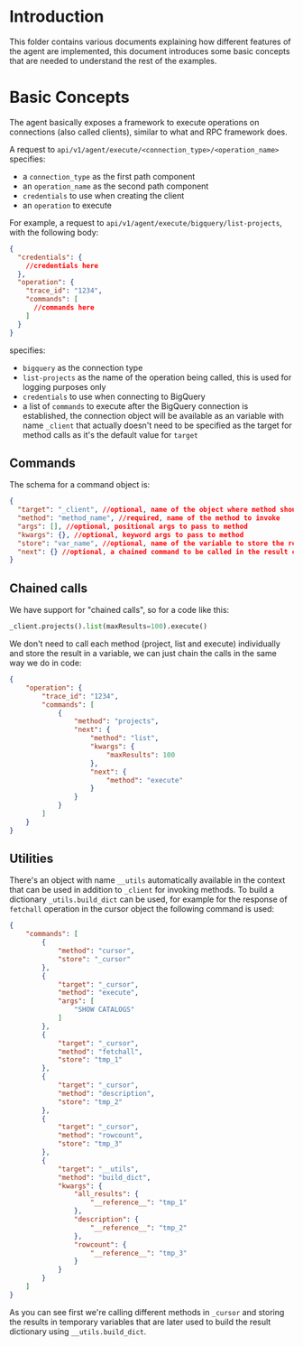 # Introduction
This folder contains various documents explaining how different features of the agent are implemented,
this document introduces some basic concepts that are needed to understand the rest of the examples.

# Basic Concepts
The agent basically exposes a framework to execute operations on connections (also called clients), similar to what
and RPC framework does.

A request to `api/v1/agent/execute/<connection_type>/<operation_name>` specifies:
- a `connection_type` as the first path component
- an `operation_name` as the second path component
- `credentials` to use when creating the client
- an `operation` to execute

For example, a request to `api/v1/agent/execute/bigquery/list-projects`, with the following body:
```json
{
  "credentials": {
    //credentials here
  },
  "operation": {
    "trace_id": "1234",
    "commands": [
      //commands here
    ]
  }
}
```
specifies:
- `bigquery` as the connection type
- `list-projects` as the name of the operation being called, this is used for logging purposes only
- `credentials` to use when connecting to BigQuery
- a list of `commands` to execute after the BigQuery connection is established, the connection object will be available as an variable with name `_client` that actually doesn't need to be specified as the target for method calls as it's the default value for `target`

## Commands
The schema for a command object is:
```json
{
  "target": "_client", //optional, name of the object where method should be called, defaults to "_client",
  "method": "method_name", //required, name of the method to invoke
  "args": [], //optional, positional args to pass to method
  "kwargs": {}, //optional, keyword args to pass to method
  "store": "var_name", //optional, name of the variable to store the result of method
  "next": {} //optional, a chained command to be called in the result of method
}
```

## Chained calls
We have support for "chained calls", so for a code like this:
```python
_client.projects().list(maxResults=100).execute()
```
We don't need to call each method (project, list and execute) individually and store the result in a variable, we 
can just chain the calls in the same way we do in code:
```json
{
    "operation": {
        "trace_id": "1234",
        "commands": [
            {
                "method": "projects",
                "next": {
                    "method": "list",
                    "kwargs": {
                        "maxResults": 100
                    },
                    "next": {
                        "method": "execute"
                    }
                }
            }
        ]
    }
}
```

## Utilities
There's an object with name `__utils` automatically available in the context that can be used in addition to `_client` 
for invoking methods.
To build a dictionary `_utils.build_dict` can be used, for example for the response of `fetchall` operation in 
the cursor object the following command is used:
```json
{
    "commands": [
        {
            "method": "cursor",  
            "store": "_cursor"
        },
        {
            "target": "_cursor",  
            "method": "execute",
            "args": [
                "SHOW CATALOGS"
            ]
        },
        {
            "target": "_cursor",
            "method": "fetchall",
            "store": "tmp_1"
        },
        {
            "target": "_cursor",
            "method": "description",
            "store": "tmp_2"
        },
        {
            "target": "_cursor",
            "method": "rowcount",
            "store": "tmp_3"
        },
        {
            "target": "__utils",
            "method": "build_dict",
            "kwargs": {
                "all_results": {
                    "__reference__": "tmp_1"
                },
                "description": {
                    "__reference__": "tmp_2"
                },
                "rowcount": {
                    "__reference__": "tmp_3"
                }
            }
        }
    ]
}
```
As you can see first we're calling different methods in `_cursor` and storing the results in temporary variables that 
are later used to build the result dictionary using `__utils.build_dict`.

